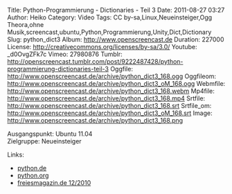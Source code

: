 Title: Python-Programmierung - Dictionaries - Teil 3
Date: 2011-08-27 03:27
Author: Heiko
Category: Video
Tags: CC by-sa,Linux,Neueinsteiger,Ogg Theora,ohne Musik,screencast,ubuntu,Python,Programmierung,Unity,Dict,Dictionary
Slug: python_dict3
Album: http://www.openscreencast.de
Duration: 227000
License: http://creativecommons.org/licenses/by-sa/3.0/
Youtube: _d0OvgZFk7c
Vimeo: 27980876
Tumblr: http://openscreencast.tumblr.com/post/9222487428/python-programmierung-dictionaries-teil-3
Oggfile: http://www.openscreencast.de/archive/python_dict3_168.ogg
Oggfileom: http://www.openscreencast.de/archive/python_dict3_oM_168.ogg
Webmfile: http://www.openscreencast.de/archive/python_dict3_168.webm
Mp4file: http://www.openscreencast.de/archive/python_dict3_168.mp4
Srtfile: http://www.openscreencast.de/archive/python_dict3_168.srt
Srtfile_om: http://www.openscreencast.de/archive/python_dict3_oM_168.srt
Image: http://www.openscreencast.de/archive/python_dict3_168.png

Ausgangspunkt: Ubuntu 11.04  
Zielgruppe: Neueinsteiger  

Links:

  * [python.de](http://www.python.de "Link zu Python.de" )
  * [python.org](http://www.python.org "Link zu Python.org" )
  * [freiesmagazin.de 12/2010](http://www.freiesmagazin.de/freiesMagazin-2010-12 "Link zu freiesmagazin.de" )

